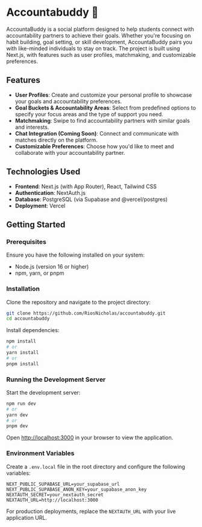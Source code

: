 # Accountabuddy 👥

AccountaBuddy is a social platform designed to help students connect with accountability partners to achieve their goals. Whether you're focusing on habit building, goal setting, or skill development, AccountaBuddy pairs you with like-minded individuals to stay on track. The project is built using Next.js, with features such as user profiles, matchmaking, and customizable preferences.

## Features

- **User Profiles**: Create and customize your personal profile to showcase your goals and accountability preferences.
- **Goal Buckets & Accountability Areas**: Select from predefined options to specify your focus areas and the type of support you need.
- **Matchmaking**: Swipe to find accountability partners with similar goals and interests.
- **Chat Integration (Coming Soon)**: Connect and communicate with matches directly on the platform.
- **Customizable Preferences**: Choose how you'd like to meet and collaborate with your accountability partner.

## Technologies Used

- **Frontend**: Next.js (with App Router), React, Tailwind CSS
- **Authentication**: NextAuth.js
- **Database**: PostgreSQL (via Supabase and @vercel/postgres)
- **Deployment**: Vercel

## Getting Started

### Prerequisites

Ensure you have the following installed on your system:
- Node.js (version 16 or higher)
- npm, yarn, or pnpm

### Installation

Clone the repository and navigate to the project directory:

```bash
git clone https://github.com/RiosNicholas/accountabuddy.git
cd accountabuddy
```

Install dependencies:

```bash
npm install
# or
yarn install
# or
pnpm install
```

### Running the Development Server

Start the development server:

```bash
npm run dev
# or
yarn dev
# or
pnpm dev
```

Open [http://localhost:3000](http://localhost:3000) in your browser to view the application.

### Environment Variables

Create a `.env.local` file in the root directory and configure the following variables:

```env
NEXT_PUBLIC_SUPABASE_URL=your_supabase_url
NEXT_PUBLIC_SUPABASE_ANON_KEY=your_supabase_anon_key
NEXTAUTH_SECRET=your_nextauth_secret
NEXTAUTH_URL=http://localhost:3000
```

For production deployments, replace the `NEXTAUTH_URL` with your live application URL.
